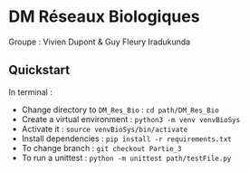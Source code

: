# DM Réseaux Biologiques

Groupe : Vivien Dupont & Guy Fleury Iradukunda

## Quickstart
In terminal :
- Change directory to `DM_Res_Bio` : `cd path/DM_Res_Bio`
- Create a virtual environment : `python3 -m venv venvBioSys`
- Activate it : `source venvBioSys/bin/activate`
- Install dependencies : `pip install -r requirements.txt`
- To change branch : `git checkout Partie_3`
- To run a unittest : `python -m unittest path/testFile.py`
